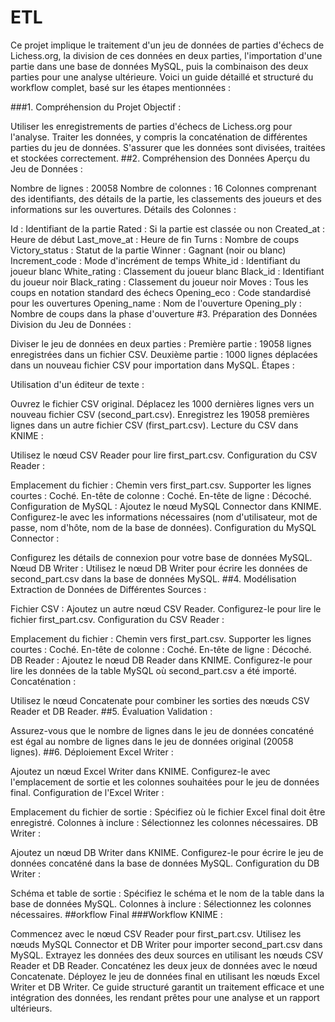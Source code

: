 # ETL
Ce projet implique le traitement d'un jeu de données de parties d'échecs de Lichess.org, la division de ces données en deux parties, l'importation d'une partie dans une base de données MySQL, puis la combinaison des deux parties pour une analyse ultérieure. Voici un guide détaillé et structuré du workflow complet, basé sur les étapes mentionnées :

###1. Compréhension du Projet
Objectif :

Utiliser les enregistrements de parties d'échecs de Lichess.org pour l'analyse.
Traiter les données, y compris la concaténation de différentes parties du jeu de données.
S'assurer que les données sont divisées, traitées et stockées correctement.
##2. Compréhension des Données
Aperçu du Jeu de Données :

Nombre de lignes : 20058
Nombre de colonnes : 16
Colonnes comprenant des identifiants, des détails de la partie, les classements des joueurs et des informations sur les ouvertures.
Détails des Colonnes :

Id : Identifiant de la partie
Rated : Si la partie est classée ou non
Created_at : Heure de début
Last_move_at : Heure de fin
Turns : Nombre de coups
Victory_status : Statut de la partie
Winner : Gagnant (noir ou blanc)
Increment_code : Mode d'incrément de temps
White_id : Identifiant du joueur blanc
White_rating : Classement du joueur blanc
Black_id : Identifiant du joueur noir
Black_rating : Classement du joueur noir
Moves : Tous les coups en notation standard des échecs
Opening_eco : Code standardisé pour les ouvertures
Opening_name : Nom de l'ouverture
Opening_ply : Nombre de coups dans la phase d'ouverture
#3. Préparation des Données
Division du Jeu de Données :

Diviser le jeu de données en deux parties :
Première partie : 19058 lignes enregistrées dans un fichier CSV.
Deuxième partie : 1000 lignes déplacées dans un nouveau fichier CSV pour importation dans MySQL.
Étapes :

Utilisation d'un éditeur de texte :

Ouvrez le fichier CSV original.
Déplacez les 1000 dernières lignes vers un nouveau fichier CSV (second_part.csv).
Enregistrez les 19058 premières lignes dans un autre fichier CSV (first_part.csv).
Lecture du CSV dans KNIME :

Utilisez le nœud CSV Reader pour lire first_part.csv.
Configuration du CSV Reader :

Emplacement du fichier : Chemin vers first_part.csv.
Supporter les lignes courtes : Coché.
En-tête de colonne : Coché.
En-tête de ligne : Décoché.
Configuration de MySQL :
Ajoutez le nœud MySQL Connector dans KNIME.
Configurez-le avec les informations nécessaires (nom d'utilisateur, mot de passe, nom d'hôte, nom de la base de données).
Configuration du MySQL Connector :

Configurez les détails de connexion pour votre base de données MySQL.
Nœud DB Writer :
Utilisez le nœud DB Writer pour écrire les données de second_part.csv dans la base de données MySQL.
##4. Modélisation
Extraction de Données de Différentes Sources :

Fichier CSV :
Ajoutez un autre nœud CSV Reader.
Configurez-le pour lire le fichier first_part.csv.
Configuration du CSV Reader :

Emplacement du fichier : Chemin vers first_part.csv.
Supporter les lignes courtes : Coché.
En-tête de colonne : Coché.
En-tête de ligne : Décoché.
DB Reader :
Ajoutez le nœud DB Reader dans KNIME.
Configurez-le pour lire les données de la table MySQL où second_part.csv a été importé.
Concaténation :

Utilisez le nœud Concatenate pour combiner les sorties des nœuds CSV Reader et DB Reader.
##5. Évaluation
Validation :

Assurez-vous que le nombre de lignes dans le jeu de données concaténé est égal au nombre de lignes dans le jeu de données original (20058 lignes).
##6. Déploiement
Excel Writer :

Ajoutez un nœud Excel Writer dans KNIME.
Configurez-le avec l'emplacement de sortie et les colonnes souhaitées pour le jeu de données final.
Configuration de l'Excel Writer :

Emplacement du fichier de sortie : Spécifiez où le fichier Excel final doit être enregistré.
Colonnes à inclure : Sélectionnez les colonnes nécessaires.
DB Writer :

Ajoutez un nœud DB Writer dans KNIME.
Configurez-le pour écrire le jeu de données concaténé dans la base de données MySQL.
Configuration du DB Writer :

Schéma et table de sortie : Spécifiez le schéma et le nom de la table dans la base de données MySQL.
Colonnes à inclure : Sélectionnez les colonnes nécessaires.
##orkflow Final
###Workflow KNIME :

Commencez avec le nœud CSV Reader pour first_part.csv.
Utilisez les nœuds MySQL Connector et DB Writer pour importer second_part.csv dans MySQL.
Extrayez les données des deux sources en utilisant les nœuds CSV Reader et DB Reader.
Concaténez les deux jeux de données avec le nœud Concatenate.
Déployez le jeu de données final en utilisant les nœuds Excel Writer et DB Writer.
Ce guide structuré garantit un traitement efficace et une intégration des données, les rendant prêtes pour une analyse et un rapport ultérieurs.








